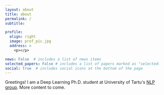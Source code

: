 ```yaml
---
layout: about
title: about
permalink: /
subtitle: 

profile:
  align: right
  image: prof_pic.jpg
  address: >
    <p></p>

news: False  # includes a list of news items
selected_papers: False # includes a list of papers marked as "selected={true}"
social: true  # includes social icons at the bottom of the page
---
```


Greetings! I am a Deep Learning Ph.D. student at University of Tartu's [NLP group](http://tartunlp.ai). 
More content to come.